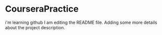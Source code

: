 # CourseraPractice
i'm learning github
I am editing the README file. Adding some more details about the project description.
